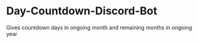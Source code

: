 # Day-Countdown-Discord-Bot
Gives countdown days in ongoing month and remaining months in ongoing year
